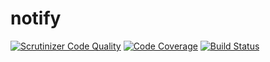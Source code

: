 notify
======


[![Scrutinizer Code Quality](https://scrutinizer-ci.com/g/ludvigskoglund/notify/badges/quality-score.png?b=master)](https://scrutinizer-ci.com/g/ludvigskoglund/notify/?branch=master)
[![Code Coverage](https://scrutinizer-ci.com/g/ludvigskoglund/notify/badges/coverage.png?b=master)](https://scrutinizer-ci.com/g/ludvigskoglund/notify/?branch=master)
[![Build Status](https://scrutinizer-ci.com/g/ludvigskoglund/notify/badges/build.png?b=master)](https://scrutinizer-ci.com/g/ludvigskoglund/notify/build-status/master)
